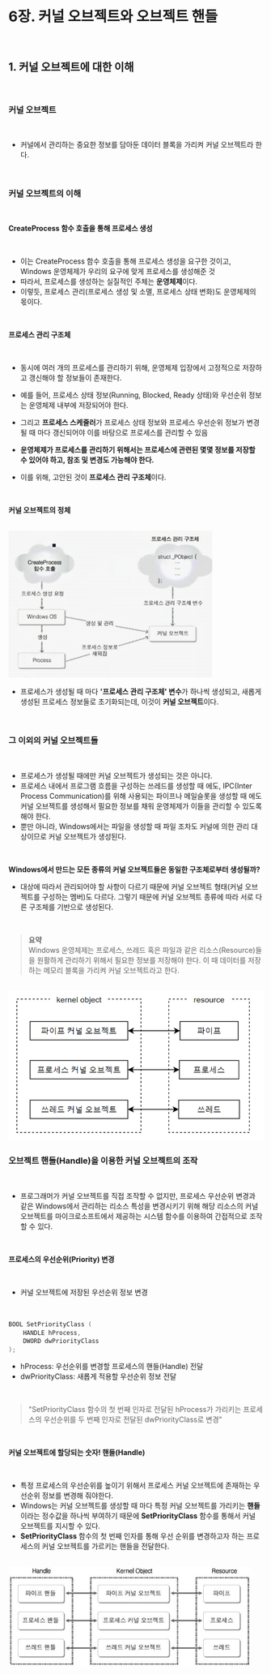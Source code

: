 # 6장. 커널 오브젝트와 오브젝트 핸들

<br/>

## 1. 커널 오브젝트에 대한 이해

<br/>

### 커널 오브젝트

<br/>

- 커널에서 관리하는 중요한 정보를 담아둔 데이터 블록을 가리켜 커널 오브젝트라 한다.

<br/>

### 커널 오브젝트의 이해

<br/>

**CreateProcess 함수 호출을 통해 프로세스 생성**

<br/>

- 이는 CreateProcess 함수 호출을 통해 프로세스 생성을 요구한 것이고, Windows 운영체제가 우리의 요구에 맞게 프로세스를 생성해준 것
- 따라서, 프로세스를 생성하는 실질적인 주체는 **운영체제**이다.
- 이렇듯, 프로세스 관리(프로세스 생성 및 소멸, 프로세스 상태 변화)도 운영체제의 몫이다.

<br/>

**프로세스 관리 구조체**

<br/>

- 동시에 여러 개의 프로세스를 관리하기 위해, 운영체제 입장에서 고정적으로 저장하고 갱신해야 할 정보들이 존재한다.
- 예를 들어, 프로세스 상태 정보(Running, Blocked, Ready 상태)와 우선순위 정보는 운영체제 내부에 저장되어야 한다.
- 그리고 **프로세스 스케줄러**가 프로세스 상태 정보와 프로세스 우선순위 정보가 변경될 때 마다 갱신되어야 이를 바탕으로 프로세스를 관리할 수 있음

- **운영체제가 프로세스를 관리하기 위해서는 프로세스에 관련된 몇몇 정보를 저장할 수 있어야 하고, 참조 및 변경도 가능해야 한다.**
- 이를 위해, 고안된 것이 **프로세스 관리 구조체**이다.

<br/>

**커널 오브젝트의 정체**

<br/>

<img src="./images/kernel.jpg">

<br/>

- 프로세스가 생성될 때 마다 **'프로세스 관리 구조체' 변수**가 하나씩 생성되고, 새롭게 생성된 프로세스 정보들로 초기화되는데, 이것이 **커널 오브젝트**이다.

<br/>

### 그 이외의 커널 오브젝트들

<br/>

- 프로세스가 생성될 때에만 커널 오브젝트가 생성되는 것은 아니다.
- 프로세스 내에서 프로그램 흐름을 구성하는 쓰레드를 생성할 때 에도, IPC(Inter Process Communication)를 위해 사용되는 파이프나 메일슬롯을 생성할 때 에도 커널 오브젝트를 생성해서 필요한 정보를 채워 운영체제가 이들을 관리할 수 있도록 해야 한다.
- 뿐만 아니라, Windows에서는 파일을 생성할 때 파일 조차도 커널에 의한 관리 대상이므로 커널 오브젝트가 생성된다.

<br/>

**Windows에서 만드는 모든 종류의 커널 오브젝트들은 동일한 구조체로부터 생성될까?**
- 대상에 따라서 관리되어야 할 사항이 다르기 때문에 커널 오브젝트 형태(커널 오브젝트를 구성하는 멤버)도 다르다. 그렇기 때문에 커널 오브젝트 종류에 따라 서로 다른 구조체를 기반으로 생성된다.

<br/>

> **요약** <br/> Windows 운영체제는 프로세스, 쓰레드 혹은 파일과 같은 리소스(Resource)들을 원활하게 관리하기 위해서 필요한 정보를 저장해야 한다. 이 때 데이터를 저장하는 메모리 블록을 가리켜 커널 오브젝트라고 한다.

<br/>

<img src="./images/kernel2.png">

<br/>

### 오브젝트 핸들(Handle)을 이용한 커널 오브젝트의 조작

<br/>

- 프로그래머가 커널 오브젝트를 직접 조작할 수 없지만, 프로세스 우선순위 변경과 같은 Windows에서 관리하는 리소스 특성을 변경시키기 위해 해당 리소스의 커널 오브젝트를 마이크로소프트에서 제공하는 시스템 함수를 이용하여 간접적으로 조작할 수 있다.

<br/>

**프로세스의 우선순위(Priority) 변경**

<br/>

- 커널 오브젝트에 저장된 우선순위 정보 변경

<br/>

```c
BOOL SetPriorityClass (
    HANDLE hProcess,
    DWORD dwPriorityClass
);
```
- hProcess: 우선순위를 변경할 프로세스의 핸들(Handle) 전달
- dwPriorityClass: 새롭게 적용할 우선순위 정보 전달

<br/>

> "SetPriorityClass 함수의 첫 번째 인자로 전달된 hProcess가 가리키는 프로세스의 우선순위를 두 번째 인자로 전달된 dwPriorityClass로 변경"

<br/>

**커널 오브젝트에 할당되는 숫자! 핸들(Handle)**

<br/>

- 특정 프로세스의 우선순위를 높이기 위해서 프로세스 커널 오브젝트에 존재하는 우선순위 정보를 변경해 줘야한다.
- Windows는 커널 오브젝트를 생성할 때 마다 특정 커널 오브젝트를 가리키는 **핸들**이라는 정수값을 하나씩 부여하기 때문에 **SetPriorityClass** 함수를 통해서 커널 오브젝트를 지시할 수 있다.
- **SetPriorityClass** 함수의 첫 번째 인자를 통해 우선 순위를 변경하고자 하는 프로세스의 커널 오브젝트를 가르키는 핸들을 전달한다.

<br/>

<img src="./images/kernel3.jpg">